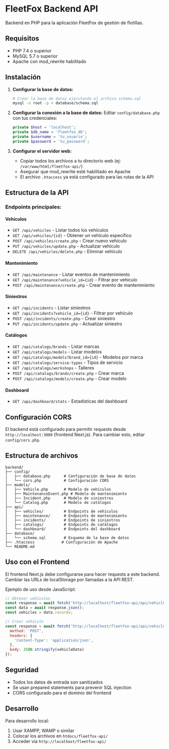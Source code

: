 # FleetFox Backend API

Backend en PHP para la aplicación FleetFox de gestión de flotillas.

## Requisitos

- PHP 7.4 o superior
- MySQL 5.7 o superior
- Apache con mod_rewrite habilitado

## Instalación

1. **Configurar la base de datos:**
   ```bash
   # Crear la base de datos ejecutando el archivo schema.sql
   mysql -u root -p < database/schema.sql
   ```

2. **Configurar la conexión a la base de datos:**
   Editar `config/database.php` con tus credenciales:
   ```php
   private $host = 'localhost';
   private $db_name = 'fleetfox_db';
   private $username = 'tu_usuario';
   private $password = 'tu_password';
   ```

3. **Configurar el servidor web:**
   - Copiar todos los archivos a tu directorio web (ej: `/var/www/html/fleetfox-api/`)
   - Asegurar que mod_rewrite esté habilitado en Apache
   - El archivo `.htaccess` ya está configurado para las rutas de la API

## Estructura de la API

### Endpoints principales:

#### Vehículos
- `GET /api/vehicles` - Listar todos los vehículos
- `GET /api/vehicles/{id}` - Obtener un vehículo específico
- `POST /api/vehicles/create.php` - Crear nuevo vehículo
- `PUT /api/vehicles/update.php` - Actualizar vehículo
- `DELETE /api/vehicles/delete.php` - Eliminar vehículo

#### Mantenimiento
- `GET /api/maintenance` - Listar eventos de mantenimiento
- `GET /api/maintenance?vehicle_id={id}` - Filtrar por vehículo
- `POST /api/maintenance/create.php` - Crear evento de mantenimiento

#### Siniestros
- `GET /api/incidents` - Listar siniestros
- `GET /api/incidents?vehicle_id={id}` - Filtrar por vehículo
- `POST /api/incidents/create.php` - Crear siniestro
- `PUT /api/incidents/update.php` - Actualizar siniestro

#### Catálogos
- `GET /api/catalogs/brands` - Listar marcas
- `GET /api/catalogs/models` - Listar modelos
- `GET /api/catalogs/models?brand_id={id}` - Modelos por marca
- `GET /api/catalogs/service-types` - Tipos de servicio
- `GET /api/catalogs/workshops` - Talleres
- `POST /api/catalogs/brands/create.php` - Crear marca
- `POST /api/catalogs/models/create.php` - Crear modelo

#### Dashboard
- `GET /api/dashboard/stats` - Estadísticas del dashboard

## Configuración CORS

El backend está configurado para permitir requests desde `http://localhost:3000` (frontend Next.js).
Para cambiar esto, editar `config/cors.php`.

## Estructura de archivos

```
backend/
├── config/
│   ├── database.php      # Configuración de base de datos
│   └── cors.php          # Configuración CORS
├── models/
│   ├── Vehicle.php       # Modelo de vehículos
│   ├── MaintenanceEvent.php # Modelo de mantenimiento
│   ├── Incident.php      # Modelo de siniestros
│   └── Catalog.php       # Modelo de catálogos
├── api/
│   ├── vehicles/         # Endpoints de vehículos
│   ├── maintenance/      # Endpoints de mantenimiento
│   ├── incidents/        # Endpoints de siniestros
│   ├── catalogs/         # Endpoints de catálogos
│   └── dashboard/        # Endpoints del dashboard
├── database/
│   └── schema.sql        # Esquema de la base de datos
├── .htaccess            # Configuración de Apache
└── README.md
```

## Uso con el Frontend

El frontend Next.js debe configurarse para hacer requests a este backend.
Cambiar las URLs de localStorage por llamadas a la API REST.

Ejemplo de uso desde JavaScript:
```javascript
// Obtener vehículos
const response = await fetch('http://localhost/fleetfox-api/api/vehicles');
const data = await response.json();
const vehicles = data.records;

// Crear vehículo
const response = await fetch('http://localhost/fleetfox-api/api/vehicles/create.php', {
  method: 'POST',
  headers: {
    'Content-Type': 'application/json',
  },
  body: JSON.stringify(vehicleData)
});
```

## Seguridad

- Todos los datos de entrada son sanitizados
- Se usan prepared statements para prevenir SQL injection
- CORS configurado para el dominio del frontend

## Desarrollo

Para desarrollo local:
1. Usar XAMPP, WAMP o similar
2. Colocar los archivos en `htdocs/fleetfox-api/`
3. Acceder via `http://localhost/fleetfox-api/`